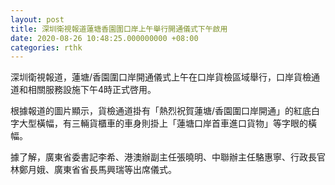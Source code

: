 ```yaml
---
layout: post
title: 深圳衛視報道蓮塘香園圍口岸上午舉行開通儀式下午啟用
date: 2020-08-26 10:48:25.000000000 +08:00
categories: rthk
---
```


深圳衛視報道，蓮塘/香園圍口岸開通儀式上午在口岸貨檢區域舉行，口岸貨檢通道和相關服務設施下午4時正式啓用。

根據報道的圖片顯示，貨檢通道掛有「熱烈祝賀蓮塘/香園圍口岸開通」的紅底白字大型橫幅，有三輛貨櫃車的車身則掛上「蓮塘口岸首車進口貨物」等字眼的橫幅。

據了解，廣東省委書記李希、港澳辦副主任張曉明、中聯辦主任駱惠寧、行政長官林鄭月娥、廣東省省長馬興瑞等出席儀式。

